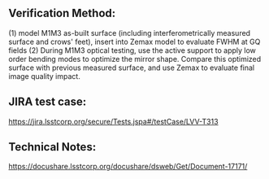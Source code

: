 Verification Method:
---
(1) model M1M3 as-built surface (including interferometrically measured surface and crows' feet), insert into Zemax model to evaluate FWHM at GQ fields 
(2) During M1M3 optical testing, use the active support to apply low order bending modes to optimize the mirror shape. Compare this optimized surface with previous measured surface, and use Zemax to evaluate final image quality impact.

JIRA test case:
---
https://jira.lsstcorp.org/secure/Tests.jspa#/testCase/LVV-T313

Technical Notes:
---
https://docushare.lsstcorp.org/docushare/dsweb/Get/Document-17171/

